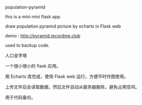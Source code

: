 population-pyramid



this is a mini mini flask app.

draw population pyramid picture by echarts in Flask web 

demo : http://pyramid.recordme.club

used to backup code.

人口金字塔

一个很小很小的 flask 应用。

用 Echarts 库完成，使用 Flask web 运行，方便平时作图使用。

上传文件后会读取数据，然后文件自动从服务器删除，避免占用空间。

用于代码备份。
